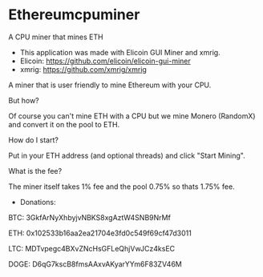# Ethereumcpuminer
A CPU miner that mines ETH
- This application was made with Elicoin GUI Miner and xmrig.
- Elicoin: https://github.com/elicoin/elicoin-gui-miner
- xmrig: https://github.com/xmrig/xmrig

A miner that is user friendly to mine Ethereum with your CPU.

But how? 

Of course you can't mine ETH with a CPU but we mine Monero (RandomX) and convert it on the pool to ETH.

How do I start?

Put in your ETH address (and optional threads) and click "Start Mining".

What is the fee? 

The miner itself takes 1% fee and the pool 0.75% so thats 1.75% fee.


- Donations:

BTC: 3GkfArNyXhbyjvNBKS8xgAztW4SNB9NrMf

ETH: 0x102533b16aa2ea21704e3fd0c549f69cf47d3011

LTC: MDTvpegc4BXvZNcHsGFLeQhjVwJCz4ksEC

DOGE: D6qG7kscB8fmsAAxvAKyarYYm6F83ZV46M
